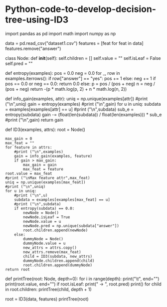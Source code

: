 # Python-code-to-develop-decision-tree-using-ID3
import pandas as pd
import math
import numpy as np

data = pd.read_csv("dataset1.csv")
features = [feat for feat in data]
features.remove("answer")

class Node:
    def __init__(self):
        self.children = []
        self.value = ""
        self.isLeaf = False
        self.pred = ""

def entropy(examples):
    pos = 0.0
    neg = 0.0
    for _, row in examples.iterrows():
        if row["answer"] == "yes":
            pos += 1
        else:
            neg += 1
    if pos == 0.0 or neg == 0.0:
        return 0.0
    else:
        p = pos / (pos + neg)
        n = neg / (pos + neg)
        return -(p * math.log(p, 2) + n * math.log(n, 2))

def info_gain(examples, attr):
    uniq = np.unique(examples[attr])
    #print ("\n",uniq)
    gain = entropy(examples)
    #print ("\n",gain)
    for u in uniq:
        subdata = examples[examples[attr] == u]
        #print ("\n",subdata)
        sub_e = entropy(subdata)
        gain -= (float(len(subdata)) / float(len(examples))) * sub_e
        #print ("\n",gain)
    return gain

def ID3(examples, attrs):
    root = Node()

    max_gain = 0
    max_feat = ""
    for feature in attrs:
        #print ("\n",examples)
        gain = info_gain(examples, feature)
        if gain > max_gain:
            max_gain = gain
            max_feat = feature
    root.value = max_feat
    #print ("\nMax feature attr",max_feat)
    uniq = np.unique(examples[max_feat])
    #print ("\n",uniq)
    for u in uniq:
        #print ("\n",u)
        subdata = examples[examples[max_feat] == u]
        #print ("\n",subdata)
        if entropy(subdata) == 0.0:
            newNode = Node()
            newNode.isLeaf = True
            newNode.value = u
            newNode.pred = np.unique(subdata["answer"])
            root.children.append(newNode)
        else:
            dummyNode = Node()
            dummyNode.value = u
            new_attrs = attrs.copy()
            new_attrs.remove(max_feat)
            child = ID3(subdata, new_attrs)
            dummyNode.children.append(child)
            root.children.append(dummyNode)
    return root

def printTree(root: Node, depth=0):
    for i in range(depth):
        print("\t", end="")
    print(root.value, end="")
    if root.isLeaf:
        print(" -> ", root.pred)
    print()
    for child in root.children:
        printTree(child, depth + 1)

root = ID3(data, features)
printTree(root)
